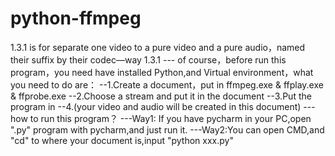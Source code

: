 # python-ffmpeg
1.3.1 is for separate one video to a pure video and a pure audio，named their suffix by their codec—way
1.3.1 
--- of course，before run this program，you need have installed Python,and Virtual environment，what you need to do are：
          --1.Create a document，put in ffmpeg.exe & ffplay.exe & ffprobe.exe
          --2.Choose a stream and put it in the document
          --3.Put the program in
          --4.(your video and audio will be created in this document)
--- how to run this program？
---Way1: If you have pycharm in your PC,open ".py" program with pycharm,and just run it.
---Way2:You can open CMD,and "cd" to where your document is,input "python xxx.py"
